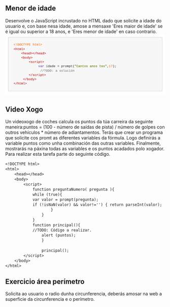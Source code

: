 ## Menor de idade

Desenvolve o JavaScript incrustado no HTML dado que solicite a idade do usuario e, con base nesa idade,
amose a mensaxe 'Eres maior de idade' se é igual ou superior a 18 anos, e 'Eres menor de idade' en caso
contrario.
![html code](https://github.com/jsamperevazquez/JavaScript_ECLI/blob/main/www/media/menorIdade.png)


## Video Xogo

Un videoxogo de coches calcula os puntos da túa carreira da seguinte maneira:puntos = (100 - número de
saídas de pista) / número de golpes con outros vehículos * número de adiantamentos.
Terás que crear un programa que solicite cos promt as diferentes variables da fórmula. Logo definirás a
variable puntos como unha combinación das outras variables. Finalmente, mostrarás na páxina todas as
variables e os puntos acadados polo xogador. Para realizar esta tarefa parte do seguinte código.

~~~~
<!DOCTYPE html>
<html>
    <head></head>
    <body>
        <script>
            function preguntaNumero( pregunta ){
            while (true){
            var valor = prompt(pregunta);
            if (!isNaN(valor) && valor!='') { return parseInt(valor); 
                    }
                }
            }   
            function principal(){
            //TODO: Código a realizar.
                alert (puntos);
                }

                principal();
        </script>
    </body>
</html>

~~~~

## Exercicio área perímetro

Solicita ao usuario o radio dunha circunferencia, deberás amosar na web a superficie da circunferencia e o
perímetro.
